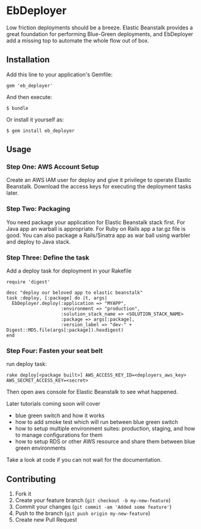 # EbDeployer

Low friction deployments should be a breeze. Elastic Beanstalk provides a great foundation for performing Blue-Green deployments, and EbDeployer add a missing top to automate the whole flow out of box.


## Installation

Add this line to your application's Gemfile:

    gem 'eb_deployer'

And then execute:

    $ bundle

Or install it yourself as:

    $ gem install eb_deployer

## Usage

### Step One: AWS Account Setup

Create an AWS IAM user for deploy and give it privilege to operate Elastic Beanstalk. Download the access keys for executing the deployment tasks later.

### Step Two: Packaging

You need package your application for Elastic Beanstalk stack first. For Java app an warball is appropriate. For Ruby on Rails app a tar.gz file is good. You can also package a Rails/Sinatra app as war ball using warbler and deploy to Java stack.


### Step Three: Define the task
Add a deploy task for deployment in your Rakefile

    require 'digest'

    desc "deploy our beloved app to elastic beanstalk"
    task :deploy, [:package] do |t, args|
      EbDeployer.deploy(:application => "MYAPP",
                        :environment => "production",
                        :solution_stack_name => <SOLUTION_STACK_NAME>
                        :package => args[:package],
                        :version_label => "dev-" + Digest::MD5.file(args[:package]).hexdigest)
    end

### Step Four: Fasten your seat belt
run deploy task:

    rake deploy[<package built>] AWS_ACCESS_KEY_ID=<deployers_aws_key> AWS_SECRET_ACCESS_KEY=<secret>
Then open aws console for Elastic Beanstalk to see what happened.

Later tutorials coming soon will cover
* blue green switch and how it works
* how to add smoke test which will run between blue green switch
* how to setup multiple environment suites: production, staging, and how to manage configurations for them
* how to setup RDS or other AWS resource and share them between blue green environments

Take a look at code if you can not wait for the documentation.


## Contributing

1. Fork it
2. Create your feature branch (`git checkout -b my-new-feature`)
3. Commit your changes (`git commit -am 'Added some feature'`)
4. Push to the branch (`git push origin my-new-feature`)
5. Create new Pull Request
